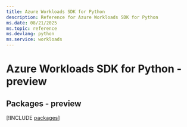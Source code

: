 ```yaml
---
title: Azure Workloads SDK for Python
description: Reference for Azure Workloads SDK for Python
ms.date: 08/21/2025
ms.topic: reference
ms.devlang: python
ms.service: workloads
---
```

# Azure Workloads SDK for Python - preview
## Packages - preview
[!INCLUDE [packages](workloads-index.md)]